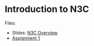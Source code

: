 Introduction to N3C
============

Files:
* Slides: [N3C Overview](session-1-n3c-and-platform-overview.pdf)
* [Assignment 1](session-1-assignment.pdf)
